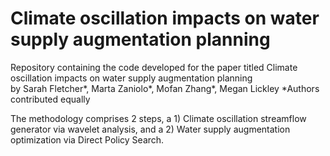 # Climate oscillation impacts on water supply augmentation planning

Repository containing the code developed for the paper titled Climate oscillation impacts on water supply augmentation planning  
by Sarah Fletcher*, Marta Zaniolo*, Mofan Zhang*, Megan Lickley 
*Authors contributed equally 

The methodology comprises 2 steps, a 1) Climate oscillation streamflow generator via wavelet analysis, and a 2) Water supply augmentation optimization via Direct Policy Search.
